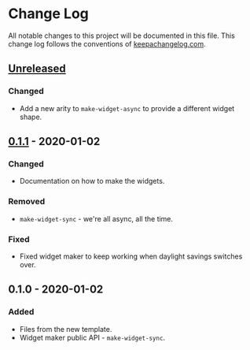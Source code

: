 # Change Log
All notable changes to this project will be documented in this file. This change log follows the conventions of [keepachangelog.com](http://keepachangelog.com/).

## [Unreleased]
### Changed
- Add a new arity to `make-widget-async` to provide a different widget shape.

## [0.1.1] - 2020-01-02
### Changed
- Documentation on how to make the widgets.

### Removed
- `make-widget-sync` - we're all async, all the time.

### Fixed
- Fixed widget maker to keep working when daylight savings switches over.

## 0.1.0 - 2020-01-02
### Added
- Files from the new template.
- Widget maker public API - `make-widget-sync`.

[Unreleased]: https://github.com/your-name/csv-parser/compare/0.1.1...HEAD
[0.1.1]: https://github.com/your-name/csv-parser/compare/0.1.0...0.1.1
